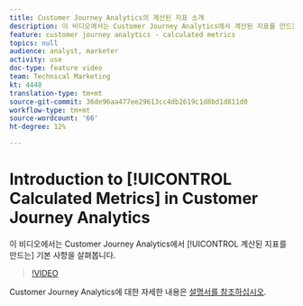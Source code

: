 ```yaml
---
title: Customer Journey Analytics의 계산된 지표 소개
description: 이 비디오에서는 Customer Journey Analytics에서 계산된 지표를 만드는 기본 사항을 살펴봅니다.
feature: customer journey analytics - calculated metrics
topics: null
audience: analyst, marketer
activity: use
doc-type: feature video
team: Technical Marketing
kt: 4448
translation-type: tm+mt
source-git-commit: 36de96aa477ee29613cc4db2619c1d8bd1d811d0
workflow-type: tm+mt
source-wordcount: '66'
ht-degree: 12%

---
```



# Introduction to [!UICONTROL Calculated Metrics] in Customer Journey Analytics

이 비디오에서는 Customer Journey Analytics에서 [!UICONTROL 계산된 지표를 만드는] 기본 사항을 살펴봅니다.

>[!VIDEO](https://video.tv.adobe.com/v/31787/?quality=12)

Customer Journey Analytics에 대한 자세한 내용은 [설명서를 참조하십시오](https://docs.adobe.com/content/help/ko-KR/analytics-platform/using/cja-landing.html).
